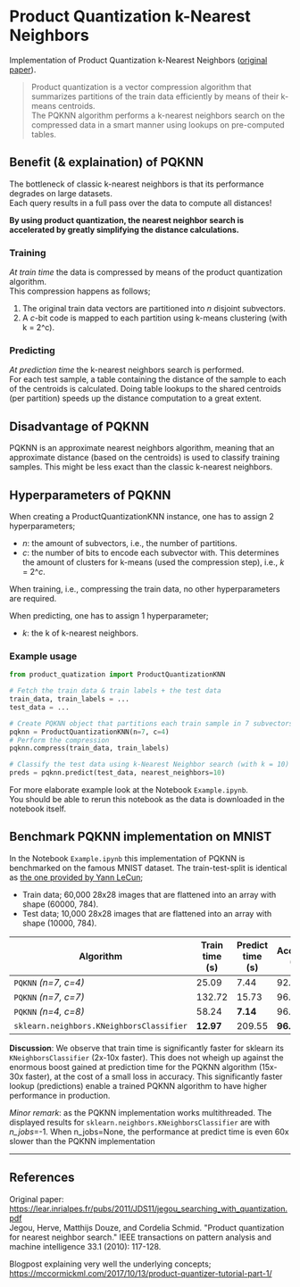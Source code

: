 # Product Quantization k-Nearest Neighbors

Implementation of Product Quantization k-Nearest Neighbors ([original paper](https://lear.inrialpes.fr/pubs/2011/JDS11/jegou_searching_with_quantization.pdf)).  

> Product quantization is a vector compression algorithm that summarizes partitions of the train data efficiently by means of their k-means centroids.  
> The PQKNN algorithm performs a k-nearest neighbors search on the compressed data in a smart manner using lookups on pre-computed tables. 

## Benefit (& explaination) of PQKNN

The bottleneck of classic k-nearest neighbors is that its performance degrades on large datasets.  
Each query results in a full pass over the data to compute all distances!

**By using product quantization, the nearest neighbor search is accelerated by greatly simplifying the distance calculations.** 

### Training

*At train time* the data is compressed by means of the product quantization algorithm.  
This compression happens as follows;
1) The original train data vectors are partitioned into *n* disjoint subvectors.
2) A *c*-bit code is mapped to each partition using k-means clustering (with k = 2^c).

### Predicting
*At prediction time* the k-nearest neighbors search is performed.  
For each test sample, a table containing the distance of the sample to each of the centroids is calculated. Doing table lookups to the shared centroids (per partition) speeds up the distance computation to a great extent.

## Disadvantage of PQKNN

PQKNN is an approximate nearest neighbors algorithm, meaning that an approximate distance (based on the centroids) is used to classify training samples. This might be less exact than the classic k-nearest neighbors.

## Hyperparameters of PQKNN

When creating a ProductQuantizationKNN instance, one has to assign 2 hyperparameters;
* *n*: the amount of subvectors, i.e., the number of partitions.
* *c*: the number of bits to encode each subvector with. This determines the amount of clusters for k-means (used the compression step), i.e., *k* = 2^*c*.

When training, i.e., compressing the train data, no other hyperparameters are required.

When predicting, one has to assign 1 hyperparameter;
* *k*: the k of k-nearest neighbors.

### Example usage


```py
from product_quatization import ProductQuantizationKNN

# Fetch the train data & train labels + the test data
train_data, train_labels = ...
test_data = ...

# Create PQKNN object that partitions each train sample in 7 subvectors and encodes each subvector in 4 bits.
pqknn = ProductQuantizationKNN(n=7, c=4)
# Perform the compression
pqknn.compress(train_data, train_labels)

# Classify the test data using k-Nearest Neighbor search (with k = 10) on the compressed training
preds = pqknn.predict(test_data, nearest_neighbors=10)
```

For more elaborate example look at the Notebook `Example.ipynb`.  
You should be able to rerun this notebook as the data is downloaded in the notebook itself.

## Benchmark PQKNN implementation on MNIST

In the Notebook `Example.ipynb` this implementation of PQKNN is benchmarked on the famous MNIST dataset.
The train-test-split is identical as [the one provided by Yann LeCun](http://yann.lecun.com/exdb/mnist/);
* Train data; 60,000 28x28 images that are flattened into an array with shape (60000, 784).
* Test data; 10,000 28x28 images that are flattened into an array with shape (10000, 784).


| Algorithm                    | Train time (s) | Predict time (s) | Accuracy (%) |
|------------------------------|----------------|------------------|--------------|
| `PQKNN` *(n=7, c=4)*             | 25.09          | 7.44             | 92.35        |
| `PQKNN` *(n=7, c=7)*             | 132.72         | 15.73            | 96.6         |
| `PQKNN` *(n=4, c=8)*             | 58.24          | <b>7.14</b>            | 96.08        |
| `sklearn.neighbors.KNeighborsClassifier` | <b>12.97</b>      | 209.55    | <b>96.65</b>   |


**Discussion**: We observe that train time is significantly faster for sklearn its `KNeighborsClassifier` (2x-10x faster). This does not wheigh up against the enormous boost gained at prediction time for the PQKNN algorithm (15x-30x faster), at the cost of a small loss in accuracy. This significantly faster lookup (predictions) enable a trained PQKNN algorithm to have higher performance in production.

*Minor remark*: as the PQKNN implementation works multithreaded. The displayed results for `sklearn.neighbors.KNeighborsClassifier` are with *n_jobs*=-1. When n_jobs=None, the performance at predict time is even 60x slower than the PQKNN implementation

---

## References

Original paper: https://lear.inrialpes.fr/pubs/2011/JDS11/jegou_searching_with_quantization.pdf  
Jegou, Herve, Matthijs Douze, and Cordelia Schmid. "Product quantization for nearest neighbor search." IEEE transactions on pattern analysis and machine intelligence 33.1 (2010): 117-128.

Blogpost explaining very well the underlying concepts; https://mccormickml.com/2017/10/13/product-quantizer-tutorial-part-1/